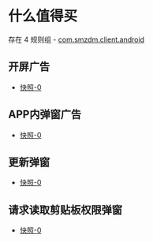 # 什么值得买

存在 4 规则组 - [com.smzdm.client.android](/src/apps/com.smzdm.client.android.ts)

## 开屏广告

- [快照-0](https://i.gkd.li/import/12535072)

## APP内弹窗广告

- [快照-0](https://i.gkd.li/import/import/12695751)

## 更新弹窗

- [快照-0](https://i.gkd.li/import/13198016)

## 请求读取剪贴板权限弹窗

- [快照-0](https://i.gkd.li/import/13198020)
